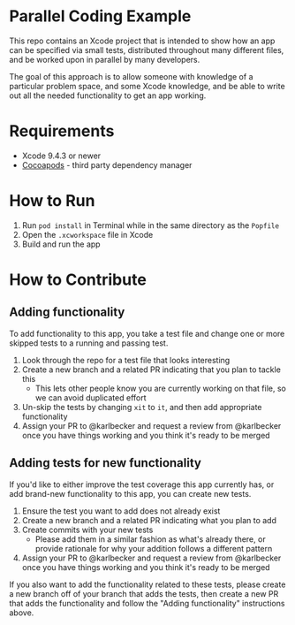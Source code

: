 Parallel Coding Example
============

This repo contains an Xcode project that is intended to show how an app can be specified via small tests, distributed throughout many different files, and be worked upon in parallel by many developers.

The goal of this approach is to allow someone with knowledge of a particular problem space, and some Xcode knowledge, and be able to write out all the needed functionality to get an app working.

# Requirements

* Xcode 9.4.3 or newer
* [Cocoapods](http://cocoapods.org/) - third party dependency manager

# How to Run

1. Run `pod install` in Terminal while in the same directory as the `Popfile`
2. Open the `.xcworkspace` file in Xcode
3. Build and run the app

# How to Contribute

## Adding functionality

To add functionality to this app, you take a test file and change one or more skipped tests to a running and passing test.

1. Look through the repo for a test file that looks interesting
2. Create a new branch and a related PR indicating that you plan to tackle this
    * This lets other people know you are currently working on that file, so we can avoid duplicated effort
3. Un-skip the tests by changing `xit` to `it`, and then add appropriate functionality
4. Assign your PR to @karlbecker and request a review from @karlbecker once you have things working and you think it's ready to be merged

## Adding tests for new functionality

If you'd like to either improve the test coverage this app currently has, or add brand-new functionality to this app, you can create new tests.

1. Ensure the test you want to add does not already exist
2. Create a new branch and a related PR indicating what you plan to add
3. Create commits with your new tests
    * Please add them in a similar fashion as what's already there, or provide rationale for why your addition follows a different pattern
4. Assign your PR to @karlbecker and request a review from @karlbecker once you have things working and you think it's ready to be merged

If you also want to add the functionality related to these tests, please create a new branch off of your branch that adds the tests, then create a new PR that adds the functionality and follow the "Adding functionality" instructions above.